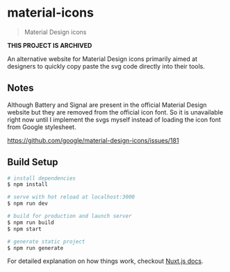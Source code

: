 # material-icons

> Material Design icons

**THIS PROJECT IS ARCHIVED**

An alternative website for Material Design icons primarily aimed at designers to quickly copy paste the svg code directly into their tools.

## Notes

Although Battery and Signal are present in the official Material Design website but they are removed from the official icon font. So it is unavailable right now until I implement the svgs myself instead of loading the icon font from Google stylesheet.

https://github.com/google/material-design-icons/issues/181

## Build Setup

``` bash
# install dependencies
$ npm install

# serve with hot reload at localhost:3000
$ npm run dev

# build for production and launch server
$ npm run build
$ npm start

# generate static project
$ npm run generate
```

For detailed explanation on how things work, checkout [Nuxt.js docs](https://nuxtjs.org).
